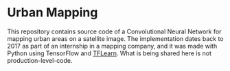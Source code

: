 # Urban Mapping

This repository contains source code of a Convolutional Neural Network for
mapping urban areas on a satellite image. The implementation dates back to 2017
as part of an internship in a mapping company, and it was made with Python using
TensorFlow and [TFLearn]( http://tflearn.org/ ).
What is being shared here is not production-level-code.
